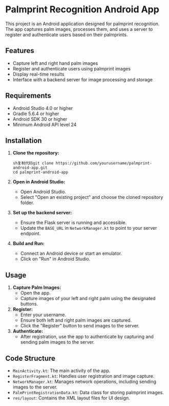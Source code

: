 # Palmprint Recognition Android App

This project is an Android application designed for palmprint recognition. The app captures palm images, processes them, and uses a server to register and authenticate users based on their palmprints.

## Features

- Capture left and right hand palm images
- Register and authenticate users using palmprint images
- Display real-time results
- Interface with a backend server for image processing and storage

## Requirements

- Android Studio 4.0 or higher
- Gradle 5.6.4 or higher
- Android SDK 30 or higher
- Minimum Android API level 24

## Installation

1. **Clone the repository:**

   ```
   sh复制代码git clone https://github.com/yourusername/palmprint-android-app.git
   cd palmprint-android-app
   ```

2. **Open in Android Studio:**

   - Open Android Studio.
   - Select "Open an existing project" and choose the cloned repository folder.

3. **Set up the backend server:**

   - Ensure the Flask server is running and accessible.
   - Update the `BASE_URL` in `NetworkManager.kt` to point to your server endpoint.

4. **Build and Run:**

   - Connect an Android device or start an emulator.
   - Click on "Run" in Android Studio.

## Usage

1. **Capture Palm Images:**
   - Open the app.
   - Capture images of your left and right palm using the designated buttons.
2. **Register:**
   - Enter your username.
   - Ensure both left and right palm images are captured.
   - Click the "Register" button to send images to the server.
3. **Authenticate:**
   - After registration, use the app to authenticate by capturing and sending palm images to the server.

## Code Structure

- `MainActivity.kt`: The main activity of the app.
- `RegisterFragment.kt`: Handles user registration and image capture.
- `NetworkManager.kt`: Manages network operations, including sending images to the server.
- `PalmPrintRegistrationData.kt`: Data class for storing palmprint images.
- `res/layout`: Contains the XML layout files for UI design.